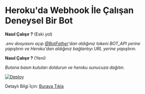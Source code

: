 # **Heroku'da Webhook İle Çalışan Deneysel Bir Bot**

**Nasıl Çalışır ?** (Eski yol)

_.env dosyasını açıp [@BotFather](https://t.me/botfather)'dan aldığınız tokeni BOT_API yerine yapıştırın ve Heroku'dan aldığınız bağlantıyı URL yerine yapıştırın._


**Nasıl Çalışır ?** (Yeni)

_Butona basın kutuları doldurun ve heroku sunucuza dağıtın._

[![Deploy](https://www.herokucdn.com/deploy/button.svg)](https://heroku.com/deploy)

Detaylı Bilgi İçin: [Buraya Tıkla](https://telegra.ph/KENDİ-TELEGRAM-BOTUNUZU-YAPIN-09-11)


